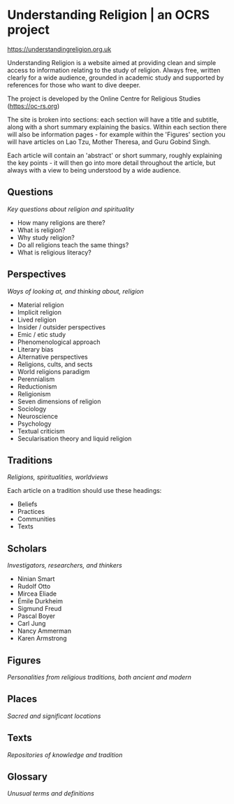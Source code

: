 # Understanding Religion | an OCRS project
https://understandingreligion.org.uk

Understanding Religion is a website aimed at providing clean and simple access to information relating to the study of religion. Always free, written clearly for a wide audience, grounded in academic study and supported by references for those who want to dive deeper.

The project is developed by the Online Centre for Religious Studies (https://oc-rs.org)

The site is broken into sections: each section will have a title and subtitle, along with a short summary explaining the basics. Within each section there will also be information pages - for example within the 'Figures' section you will have articles on Lao Tzu, Mother Theresa, and Guru Gobind Singh.

Each article will contain an 'abstract' or short summary, roughly explaining the key points - it will then go into more detail throughout the article, but always with a view to being understood by a wide audience.

## Questions
*Key questions about religion and spirituality*

* How many religions are there?
* What is religion?
* Why study religion?
* Do all religions teach the same things?
* What is religious literacy?

## Perspectives
*Ways of looking at, and thinking about, religion*

* Material religion
* Implicit religion
* Lived religion
* Insider / outsider perspectives
* Emic / etic study
* Phenomenological approach
* Literary bias
* Alternative perspectives
* Religions, cults, and sects
* World religions paradigm
* Perennialism
* Reductionism
* Religionism
* Seven dimensions of religion
* Sociology
* Neuroscience
* Psychology
* Textual criticism
* Secularisation theory and liquid religion

## Traditions
*Religions, spiritualities, worldviews*

Each article on a tradition should use these headings:

* Beliefs
* Practices
* Communities
* Texts

## Scholars
*Investigators, researchers, and thinkers*

* Ninian Smart
* Rudolf Otto
* Mircea Eliade
* Émile Durkheim
* Sigmund Freud
* Pascal Boyer
* Carl Jung
* Nancy Ammerman
* Karen Armstrong

## Figures
*Personalities from religious traditions, both ancient and modern*

## Places
*Sacred and significant locations*

## Texts
*Repositories of knowledge and tradition*

## Glossary
*Unusual terms and definitions*
